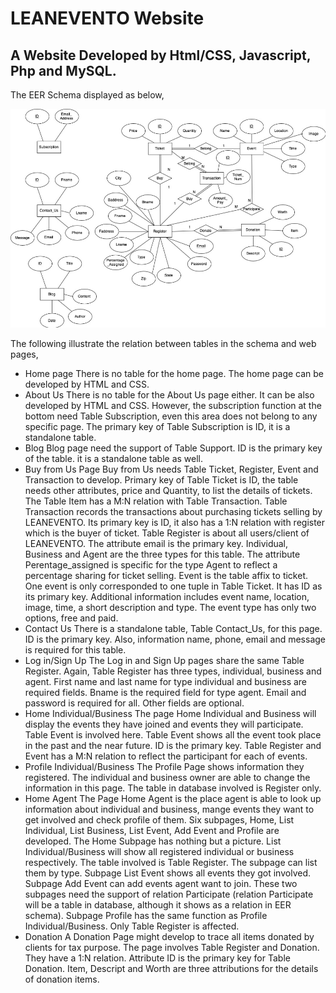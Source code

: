 # LEANEVENTO Website
## A Website Developed by Html/CSS, Javascript, Php and MySQL.

The EER Schema displayed as below,

![img](https://github.com/mangfu1231/lean/blob/master/image/EER.png)

The following illustrate the relation between tables in the schema and web pages,

* Home page
There is no table for the home page. The home page can be developed by HTML and CSS.
* About Us
There is no table for the About Us page either. It can be also developed by HTML and CSS. However, the subscription function at the bottom need Table Subscription, even this area does not belong to any specific page. The primary key of Table Subscription is ID, it is a standalone table.
* Blog
Blog page need the support of Table Support. ID is the primary key of the table. it is a standalone table as well.
* Buy from Us
Page Buy from Us needs Table Ticket, Register, Event and Transaction to develop. Primary key of Table Ticket is ID, the table needs other attributes, price and Quantity, to list the details of tickets. The Table Item has a M:N relation with Table Transaction. Table Transaction records the transactions about purchasing tickets selling by LEANEVENTO. Its primary key is ID, it also has a 1:N relation with register which is the buyer of ticket. Table Register is about all users/client of LEANEVENTO. The attribute email is the primary key. Individual, Business and Agent are the three types for this table. The attribute Perentage_assigned is specific for the type Agent to reflect a percentage sharing for ticket selling. Event is the table affix to ticket. One event is only corresponded to one tuple in Table Ticket. It has ID as its primary key. Additional information includes event name, location, image, time, a short description and type. The event type has only two options, free and paid.
* Contact Us
There is a standalone table, Table Contact_Us, for this page. ID is the primary key. Also, information name, phone, email and message is required for this table.
* Log in/Sign Up
The Log in and Sign Up pages share the same Table Register. Again, Table Register has three types, individual, business and agent. First name and last name for type individual and business are required fields. Bname is the required field for type agent. Email and password is required for all. Other fields are optional.
* Home Individual/Business
The page Home Individual and Business will display the events they have joined and events they will participate. Table Event is involved here. Table Event shows all the event took place in the past and the near future. ID is the primary key. Table Register and Event has a M:N relation to reflect the participant for each of events.
* Profile Individual/Business
The Profile Page shows information they registered. The individual and business owner are able to change the information in this page. The table in database involved is Register only.
* Home Agent
The Page Home Agent is the place agent is able to look up information about individual and business, mange events they want to get involved and check profile of them. Six subpages, Home, List Individual, List Business, List Event, Add Event and Profile are developed. The Home Subpage has nothing but a picture. List Individual/Business will show all registered individual or business respectively. The table involved is Table Register. The subpage can list them by type. Subpage List Event shows all events they got involved. Subpage Add Event can add events agent want to join. These two subpages need the support of relation Participate (relation Participate will be a table in database, although it shows as a relation in EER schema). Subpage Profile has the same function as Profile Individual/Business. Only Table Register is affected.
* Donation
A Donation Page might develop to trace all items donated by clients for tax purpose. The page involves Table Register and Donation. They have a 1:N relation. Attribute ID is the primary key for Table Donation. Item, Descript and Worth are three attributions for the details of donation items.

